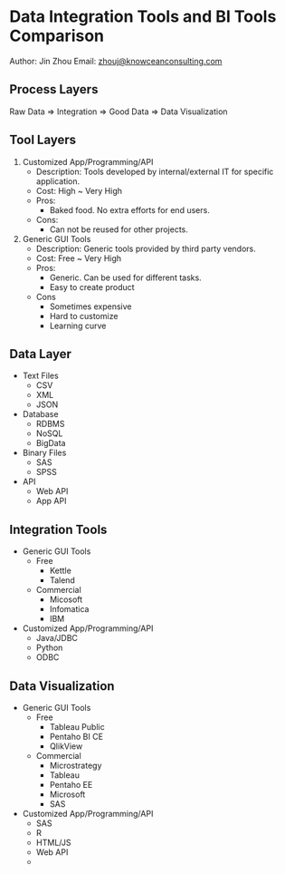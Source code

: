 # Data Integration Tools and BI Tools Comparison

Author: Jin Zhou
Email: zhouj@knowceanconsulting.com 

## Process Layers

  Raw Data => Integration => Good Data => Data Visualization

## Tool Layers

1. Customized App/Programming/API
    - Description: Tools developed by internal/external IT for specific application.
    - Cost: High ~ Very High
    - Pros:
        - Baked food. No extra efforts for end users.
    - Cons:
        - Can not be reused for other projects.
2. Generic GUI Tools
    - Description: Generic tools provided by third party vendors.
    - Cost: Free ~ Very High
    - Pros:
        - Generic. Can be used for different tasks.
        - Easy to create product
    - Cons
        - Sometimes expensive
        - Hard to customize
        - Learning curve

## Data Layer

+ Text Files
    - CSV
    - XML
    - JSON
+ Database
    - RDBMS
    - NoSQL
    - BigData
+ Binary Files
    - SAS
    - SPSS
+ API
    - Web API
    - App API

## Integration Tools

+ Generic GUI Tools
    - Free
        - Kettle
        - Talend
    - Commercial
        - Micosoft
        - Infomatica
        - IBM
+ Customized App/Programming/API
    - Java/JDBC
    - Python
    - ODBC

## Data Visualization

+ Generic GUI Tools
    - Free
        - Tableau Public
        - Pentaho BI CE
        - QlikView
    - Commercial
        - Microstrategy
        - Tableau
        - Pentaho EE
        - Microsoft
        - SAS
+ Customized App/Programming/API
    - SAS
    - R
    - HTML/JS
    - Web API
    - 
    